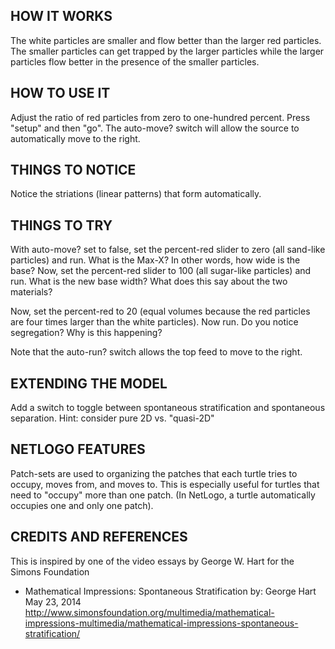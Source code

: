 ## HOW IT WORKS

The white particles are smaller and flow better than the larger red particles. The smaller particles can get trapped by the larger particles while the larger particles flow better in the presence of the smaller particles.

## HOW TO USE IT

Adjust the ratio of red particles from zero to one-hundred percent. Press "setup" and then "go". The auto-move? switch will allow the source to automatically move to the right.

## THINGS TO NOTICE

Notice the striations (linear patterns) that form automatically.

## THINGS TO TRY

With auto-move? set to false, set the percent-red slider to zero (all sand-like particles) and run. What is the Max-X? In other words, how wide is the base? Now, set the percent-red slider to 100 (all sugar-like particles) and run. What is the new base width? What does this say about the two materials?

Now, set the percent-red to 20 (equal volumes because the red particles are four times larger than the white particles). Now run. Do you notice segregation? Why is this happening?

Note that the auto-run? switch allows the top feed to move to the right.

## EXTENDING THE MODEL

Add a switch to toggle between spontaneous stratification and spontaneous separation. Hint: consider pure 2D vs. "quasi-2D"

## NETLOGO FEATURES

Patch-sets are used to organizing the patches that each turtle tries to occupy, moves from, and moves to. This is especially useful for turtles that need to "occupy" more than one patch. (In NetLogo, a turtle automatically occupies one and only one patch).

## CREDITS AND REFERENCES

This is inspired by one of the video essays by George W. Hart for the Simons Foundation

-  Mathematical Impressions: Spontaneous Stratification
by: George Hart May 23, 2014 http://www.simonsfoundation.org/multimedia/mathematical-impressions-multimedia/mathematical-impressions-spontaneous-stratification/